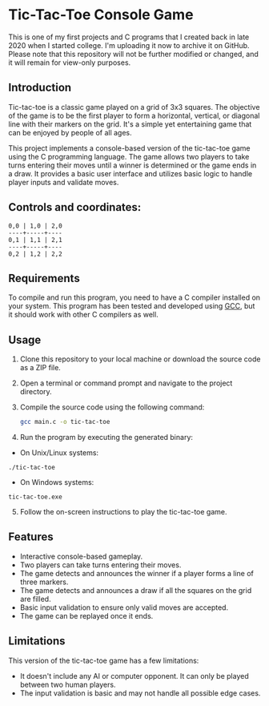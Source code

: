 # Tic-Tac-Toe Console Game

This is one of my first projects and C programs that I created back in late 2020 when I started college. I'm uploading it now to archive it on GitHub. Please note that this repository will not be further modified or changed, and it will remain for view-only purposes.

## Introduction

Tic-tac-toe is a classic game played on a grid of 3x3 squares. The objective of the game is to be the first player to form a horizontal, vertical, or diagonal line with their markers on the grid. It's a simple yet entertaining game that can be enjoyed by people of all ages.

This project implements a console-based version of the tic-tac-toe game using the C programming language. The game allows two players to take turns entering their moves until a winner is determined or the game ends in a draw. It provides a basic user interface and utilizes basic logic to handle player inputs and validate moves.

## Controls and coordinates:

```
0,0 | 1,0 | 2,0
----+-----+----
0,1 | 1,1 | 2,1
----+-----+----
0,2 | 1,2 | 2,2
```

## Requirements

To compile and run this program, you need to have a C compiler installed on your system. This program has been tested and developed using [GCC](https://gcc.gnu.org/), but it should work with other C compilers as well.

## Usage

1. Clone this repository to your local machine or download the source code as a ZIP file.
2. Open a terminal or command prompt and navigate to the project directory.
3. Compile the source code using the following command:

   ```bash
   gcc main.c -o tic-tac-toe
   ```
4. Run the program by executing the generated binary:
  * On Unix/Linux systems:
  ```
  ./tic-tac-toe
  ```
  * On Windows systems:
  ```
  tic-tac-toe.exe
  ```
5. Follow the on-screen instructions to play the tic-tac-toe game.

## Features
* Interactive console-based gameplay.
* Two players can take turns entering their moves.
* The game detects and announces the winner if a player forms a line of three markers.
* The game detects and announces a draw if all the squares on the grid are filled.
* Basic input validation to ensure only valid moves are accepted.
* The game can be replayed once it ends.

## Limitations
This version of the tic-tac-toe game has a few limitations:

* It doesn't include any AI or computer opponent. It can only be played between two human players.
* The input validation is basic and may not handle all possible edge cases.
